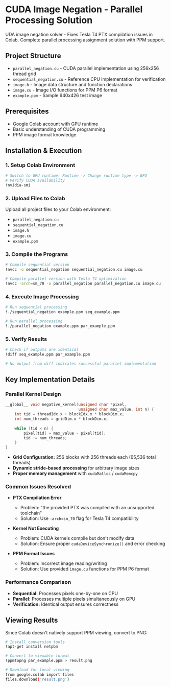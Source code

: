 # CUDA Image Negation - Parallel Processing Solution

UDA image negation solver - Fixes Tesla T4 PTX compilation issues in Colab. Complete parallel processing assignment solution with PPM support.

## Project Structure

* `parallel_negation.cu` - CUDA parallel implementation using 256x256 thread grid
* `sequential_negation.cu` - Reference CPU implementation for verification
* `image.h` - Image data structure and function declarations
* `image.cu` - Image I/O functions for PPM P6 format
* `example.ppm` - Sample 640x426 test image

## Prerequisites

* Google Colab account with GPU runtime
* Basic understanding of CUDA programming
* PPM image format knowledge

## Installation & Execution

### 1. Setup Colab Environment

```bash
# Switch to GPU runtime: Runtime -> Change runtime type -> GPU
# Verify CUDA availability
!nvidia-smi
```

### 2. Upload Files to Colab

Upload all project files to your Colab environment:

* `parallel_negation.cu`
* `sequential_negation.cu`
* `image.h`
* `image.cu`
* `example.ppm`

### 3. Compile the Programs

```bash
# Compile sequential version
!nvcc -o sequential_negation sequential_negation.cu image.cu

# Compile parallel version with Tesla T4 optimization
!nvcc -arch=sm_70 -o parallel_negation parallel_negation.cu image.cu
```

### 4. Execute Image Processing

```bash
# Run sequential processing
!./sequential_negation example.ppm seq_example.ppm

# Run parallel processing  
!./parallel_negation example.ppm par_example.ppm
```

### 5. Verify Results

```bash
# Check if outputs are identical
!diff seq_example.ppm par_example.ppm

# No output from diff indicates successful parallel implementation
```

## Key Implementation Details

### Parallel Kernel Design

```cpp
__global__ void negative_kernel(unsigned char *pixel,
                                unsigned char max_value, int n) {
    int tid = threadIdx.x + blockIdx.x * blockDim.x;
    int num_threads = gridDim.x * blockDim.x;
    
    while (tid < n) {
        pixel[tid] = max_value - pixel[tid];
        tid += num_threads;
    }
}
```

* **Grid Configuration:** 256 blocks with 256 threads each (65,536 total threads)
* **Dynamic stride-based processing** for arbitrary image sizes
* **Proper memory management** with `cudaMalloc` / `cudaMemcpy`

### Common Issues Resolved

* **PTX Compilation Error**

  * Problem: "the provided PTX was compiled with an unsupported toolchain"
  * Solution: Use `-arch=sm_70` flag for Tesla T4 compatibility

* **Kernel Not Executing**

  * Problem: CUDA kernels compile but don't modify data
  * Solution: Ensure proper `cudaDeviceSynchronize()` and error checking

* **PPM Format Issues**

  * Problem: Incorrect image reading/writing
  * Solution: Use provided `image.cu` functions for PPM P6 format

### Performance Comparison

* **Sequential:** Processes pixels one-by-one on CPU
* **Parallel:** Processes multiple pixels simultaneously on GPU
* **Verification:** Identical output ensures correctness


## Viewing Results

Since Colab doesn't natively support PPM viewing, convert to PNG:

```bash
# Install conversion tools
!apt-get install netpbm

# Convert to viewable format
!ppmtopng par_example.ppm > result.png

# Download for local viewing
from google.colab import files
files.download('result.png')
```

